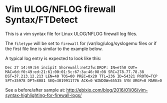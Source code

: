 # Vim ULOG/NFLOG firewall Syntax/FTDetect

This is a vim syntax file for Linux ULOG/NFLOG firewall log files.

The `filetype` will be set to `firewall` for /var/log/ulog/syslogemu files or
if the first file line is similar to the example below.

A typical log entry is expected to look like this:

`Dec 27 14:49:54 incipit Shorewall:net2fw:DROP: IN=eth0 OUT= MAC=6d:f0:49:ed:21:61:00:01:5c:67:3a:46:08:08 SRC=278.77.78.38 DST=37.213.12.213 LEN=40 TOS=00 PREC=0x20 TTL=236 ID=54321 PROTO=TCP SPT=35978 DPT=8081 SEQ=3019911776 ACK=0 WINDOW=65535 SYN URGP=0 MARK=0`

See a before/after sample at: http://ebixio.com/blog/2016/01/06/vim-syntax-highlighting-for-firewall-logs/
